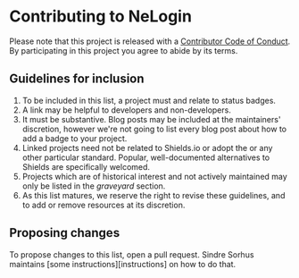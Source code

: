 # Contributing to NeLogin

Please note that this project is released with a
[Contributor Code of Conduct][code of conduct]. By participating in this project
you agree to abide by its terms.


## Guidelines for inclusion

1. To be included in this list, a project must and relate to status badges.
2. A link may be helpful to developers and non-developers.
3. It must be substantive. Blog posts may be included at the maintainers'
   discretion, however we're not going to list every blog post about how to
   add a badge to your project.
4. Linked projects need not be related to Shields.io or adopt the
   or any other particular standard.
   Popular, well-documented alternatives to Shields are specifically
   welcomed.
5. Projects which are of historical interest and not actively maintained may
   only be listed in the _graveyard_ section.
6. As this list matures, we reserve the right to revise these guidelines,
   and to add or remove resources at its discretion.

[code of conduct]: ./CODE_OF_CONDUCT.md



## Proposing changes

To propose changes to this list, open a pull request. Sindre Sorhus maintains
[some instructions][instructions] on how to do that.

